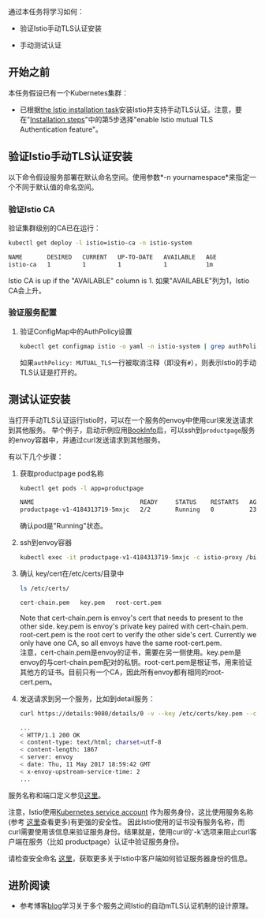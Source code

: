 通过本任务将学习如何：

* 验证Istio手动TLS认证安装

* 手动测试认证

## 开始之前

本任务假设已有一个Kubernetes集群：

* 已根据[the Istio installation task]({{home}}/docs/setup/kubernetes/quick-start.html)安装Istio并支持手动TLS认证。注意，要在"[Installation steps]({{home}}/docs/setup/kubernetes/quick-start.html#installation-steps)"中的第5步选择"enable Istio mutual TLS Authentication feature"。

## 验证Istio手动TLS认证安装

以下命令假设服务部署在默认命名空间。使用参数*-n yournamespace*来指定一个不同于默认值的命名空间。

### 验证Istio CA

验证集群级别的CA已在运行：

```bash
kubectl get deploy -l istio=istio-ca -n istio-system
```

```bash
NAME       DESIRED   CURRENT   UP-TO-DATE   AVAILABLE   AGE
istio-ca   1         1         1            1           1m
```

Istio CA is up if the "AVAILABLE" column is 1.
如果"AVAILABLE"列为1，Istio CA会上升。

### 验证服务配置

1. 验证ConfigMap中的AuthPolicy设置

   ```bash
   kubectl get configmap istio -o yaml -n istio-system | grep authPolicy | head -1
   ```

   如果`authPolicy: MUTUAL_TLS`一行被取消注释（即没有`#`），则表示Istio的手动TLS认证是打开的。

## 测试认证安装

当打开手动TLS认证运行Istio时，可以在一个服务的envoy中使用curl来发送请求到其他服务。
举个例子，启动示例应用[BookInfo]({{home}}/docs/guides/bookinfo.html)后，可以ssh到`productpage`服务的envoy容器中，并通过curl发送请求到其他服务。

有以下几个步骤：
   
1. 获取productpage pod名称
   ```bash
   kubectl get pods -l app=productpage
   ```
   ```bash
   NAME                              READY     STATUS    RESTARTS   AGE
   productpage-v1-4184313719-5mxjc   2/2       Running   0          23h
   ```

   确认pod是"Running"状态。

1. ssh到envoy容器
   ```bash
   kubectl exec -it productpage-v1-4184313719-5mxjc -c istio-proxy /bin/bash
   ```

1. 确认 key/cert在/etc/certs/目录中
   ```bash
   ls /etc/certs/ 
   ```
   ```bash
   cert-chain.pem   key.pem   root-cert.pem
   ``` 
   
   Note that cert-chain.pem is envoy's cert that needs to present to the other side. key.pem is envoy's private key paired with cert-chain.pem. root-cert.pem is the root cert to verify the other side's cert. Currently we only have one CA, so all envoys have the same root-cert.pem.  
   注意，cert-chain.pem是envoy的证书，需要在另一侧使用。key.pem是envoy的与cert-chain.pem配对的私钥。root-cert.pem是根证书，用来验证其他方的证书。目前只有一个CA，因此所有envoy都有相同的root-cert.pem。
   
1. 发送请求到另一个服务，比如到detail服务：
   ```bash
   curl https://details:9080/details/0 -v --key /etc/certs/key.pem --cert /etc/certs/cert-chain.pem --cacert /etc/certs/root-cert.pem -k
   ```
   ```bash
   ...
   < HTTP/1.1 200 OK
   < content-type: text/html; charset=utf-8
   < content-length: 1867
   < server: envoy
   < date: Thu, 11 May 2017 18:59:42 GMT
   < x-envoy-upstream-service-time: 2
   ...
   ```
  
服务名称和端口定义参见[这里](https://github.com/istio/istio/blob/master/samples/bookinfo/kube/bookinfo.yaml)。

注意，Istio使用[Kubernetes service account](https://kubernetes.io/docs/tasks/configure-pod-container/configure-service-account) 作为服务身份，这比使用服务名称(参考 [这里]({{home}}/docs/concepts/security/mutual-tls.html#identity)查看更多)有更强的安全性。
因此Istio使用的证书没有服务名称，而curl需要使用该信息来验证服务身份。结果就是，使用curl的'-k'选项来阻止curl客户端在服务（比如 productpage）认证中验证服务身份。

请检查安全命名 [这里]({{home}}/docs/concepts/security/mutual-tls.html#workflow)，获取更多关于Istio中客户端如何验证服务器身份的信息。

## 进阶阅读 

* 参考博客[blog]({{home}}/blog/istio-auth-for-microservices.html)学习关于多个服务之间Istio的自动mTLS认证机制的设计原理。
